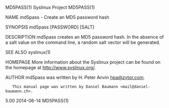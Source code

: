MD5PASS(1)                                                                                     Syslinux Project                                                                                    MD5PASS(1)

NAME
       md5pass - Create an MD5 password hash

SYNOPSIS
       md5pass [PASSWORD] [SALT]

DESCRIPTION
       md5pass creates an MD5 password hash. In the absence of a salt value on the command line, a random salt vector will be generated.

SEE ALSO
       syslinux(1)

HOMEPAGE
       More information about the Syslinux project can be found on the homepage at <http://www.syslinux.org/>.

AUTHOR
       md5pass was written by H. Peter Anvin <hpa@zytor.com>.

       This manual page was written by Daniel Baumann <mail@daniel-baumann.ch>.

5.00                                                                                              2014-06-14                                                                                       MD5PASS(1)
